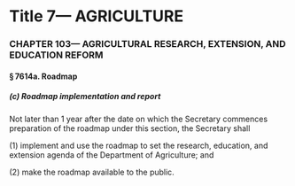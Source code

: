 
# Title 7— AGRICULTURE
### CHAPTER 103— AGRICULTURAL RESEARCH, EXTENSION, AND EDUCATION REFORM
#### § 7614a. Roadmap
##### (c) Roadmap implementation and report

Not later than 1 year after the date on which the Secretary commences preparation of the roadmap under this section, the Secretary shall

(1) implement and use the roadmap to set the research, education, and extension agenda of the Department of Agriculture; and

(2) make the roadmap available to the public.
